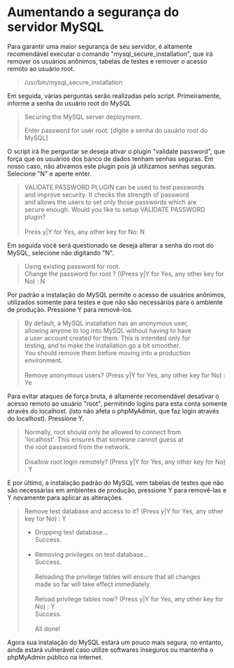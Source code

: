 <h1>Aumentando a segurança do servidor MySQL</h1>

Para garantir uma maior segurança de seu servidor, é altamente recomendável executar o comando "mysql_secure_installation", que irá remover os usuários anônimos, tabelas de testes e remover o acesso remoto ao usuário root. 

<blockquote>
  /usr/bin/mysql_secure_installation
</blockquote>

Em seguida, várias perguntas serão realizadas pelo script. Primeiramente, informe a senha do usuário root do MySQL

<blockquote>
  Securing the MySQL server deployment. </br>

  Enter password for user root: [digite a senha do usuário root do MySQL]
</blockquote>

O script irá lhe perguntar se deseja ativar o plugin "validate password", que força que os usuários dos banco de dados tenham senhas seguras. Em nosso caso, não ativamos este plugin pois já utilizamos senhas seguras. Selecione "N" e aperte enter.

<blockquote>

VALIDATE PASSWORD PLUGIN can be used to test passwords </br>
and improve security. It checks the strength of password  </br>
and allows the users to set only those passwords which are  </br>
secure enough. Would you like to setup VALIDATE PASSWORD plugin?  </br>
</br>
Press y|Y for Yes, any other key for No: N  </br>

</blockquote>
Em seguida você será questionado se deseja alterar a senha do root do MySQL, selecione não digitando "N".

<blockquote>
Using existing password for root.  </br>
Change the password for root ? ((Press y|Y for Yes, any other key for No) : N  </br>
</blockquote>

Por padrão a instalação do MySQL permite o acesso de usuários anônimos, utilizados somente para testes e que não são necessários para o ambiente de produção. Pressione Y para removê-los.


<blockquote>
  
  By default, a MySQL installation has an anonymous user,  </br>
allowing anyone to log into MySQL without having to have   </br>
a user account created for them. This is intended only for </br>
testing, and to make the installation go a bit smoother.   </br>
You should remove them before moving into a production     </br>
environment.   </br>
</br>
Remove anonymous users? (Press y|Y for Yes, any other key for No) : Ye

</blockquote>

Para evitar ataques de força bruta, é altamente recomendável desativar o acesso remoto ao usuário "root", permitindo logins para esta conta somente através do localhost. (isto não afeta o phpMyAdmin, que faz login através do localhost). Pressione Y.

<blockquote>
  
Normally, root should only be allowed to connect from  </br>
'localhost'. This ensures that someone cannot guess at </br>
the root password from the network.                    </br>
                                                       </br>
Disallow root login remotely? (Press y|Y for Yes, any other key for No) : Y </br>

</blockquote>  

E por último, a instalação padrão do MySQL vem tabelas de testes que não são necessárias em ambientes de produção, pressione Y para removê-las e Y novamente para aplicar as alterações.

<blockquote>
  <p>
  
  Remove test database and access to it? (Press y|Y for Yes, any other key for No) : Y    </br>
 - Dropping test database...                                                              </br>
Success.                                                                                  </br>
                                                                                          </br>
 - Removing privileges on test database...                                                </br>
Success.                                                                                  </br>
                                                                                          </br>
Reloading the privilege tables will ensure that all changes                               </br>
made so far will take effect immediately.                                                 </br>
                                                                                          </br>
Reload privilege tables now? (Press y|Y for Yes, any other key for No) : Y                </br>
Success.                                                                                  </br>
                                                                                          </br>
All done!                                                                                 </br>
  </p>
</blockquote>

Agora sua instalação do MySQL estará um pouco mais segura, no entanto, ainda estará vulnerável caso utilize softwares inseguros ou mantenha o phpMyAdmin público na internet.



